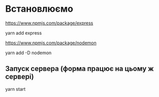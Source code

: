 # Встановлюємо

https://www.npmjs.com/package/express

yarn add express

https://www.npmjs.com/package/nodemon

yarn add -D nodemon

## Запуск сервера (форма працює на цьому ж сервері)

yarn start
